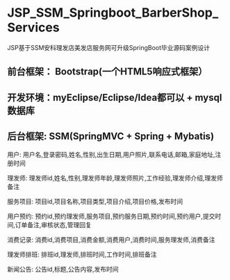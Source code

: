 # JSP_SSM_Springboot_BarberShop_Services
JSP基于SSM安科理发店美发店服务网可升级SpringBoot毕业源码案例设计
## 前台框架： Bootstrap(一个HTML5响应式框架）
## 开发环境：myEclipse/Eclipse/Idea都可以 + mysql数据库
## 后台框架: SSM(SpringMVC + Spring + Mybatis) 

用户: 用户名,登录密码,姓名,性别,出生日期,用户照片,联系电话,邮箱,家庭地址,注册时间

理发师: 理发师id,姓名,性别,理发师年龄,理发师照片,工作经验,理发师介绍,理发师备注

服务项目: 项目id,项目名称,项目类型,项目介绍,项目价格,发布时间

用户预约: 预约id,预约理发师,服务项目,预约服务日期,预约时间,预约用户,提交时间,订单备注,审核状态,管理回复

消费记录: 消费id,消费项目,消费金额,消费用户,消费时间,服务理发师,消费备注

理发师排班: 排班id,理发师,排班时间,工作时间,排班备注

新闻公告: 公告id,标题,公告内容,发布时间
